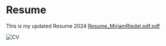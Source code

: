 # Resume
This is my updated Resume 2024
[Resume_MiriamRiedel.pdf.pdf](https://github.com/user-attachments/files/17745260/Resume_MiriamRiedel.pdf)

![CV](https://github.com/user-attachments/assets/11b7b309-35f0-46fd-8ee8-694f39ac9c76)



